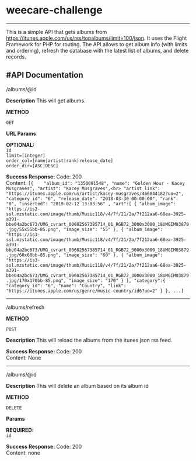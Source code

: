 # weecare-challenge
----
This is a simple API that gets albums from https://itunes.apple.com/us/rss/topalbums/limit=100/json. It uses the Flight Framework for PHP for routing. The API allows to get album info (with limits and ordering), refresh the database with the latest list of albums, and delete records. 

#API Documentation
---- 
/albums/@id

**Description**
This will get albums.

**METHOD**

`GET`

**URL Params**

**OPTIONAL:**<br>
`id`<br>
`limit=[integer]` <br>
`order_col=[name|artist|rank|release_date]`<br>
`order_dir=[ASC|DESC]`<br>

**Success Response:**
Code: 200 <br />
Content: `[{    "album_id": "1350091548",
				"name": "Golden Hour - Kacey Musgraves",
				"artist": "Kacey Musgraves",<br>
				"artist_link": "https://itunes.apple.com/us/artist/kacey-musgraves/466044182?uo=2",
				"category_id": "6",
				"release_date": "2018-03-30 00:00:00",
				"rank": "0",
				"inserted": "2019-02-12 13:03:56" ,
				"art":[
					{
					"album_image": "https://is2-ssl.mzstatic.com/image/thumb/Music118/v4/7f/21/2a/7f212aa6-68ea-3925-a391-bbe04a2bc673/UMG_cvrart_00602567385714_01_RGB72_3000x3000_18UMGIM03879.jpg/55x55bb-85.png",
					"image_size": "55"
					},
					{
					"album_image": "https://is3-ssl.mzstatic.com/image/thumb/Music118/v4/7f/21/2a/7f212aa6-68ea-3925-a391-bbe04a2bc673/UMG_cvrart_00602567385714_01_RGB72_3000x3000_18UMGIM03879.jpg/60x60bb-85.png",
					"image_size": "60"
					},
					{
					"album_image": "https://is3-ssl.mzstatic.com/image/thumb/Music118/v4/7f/21/2a/7f212aa6-68ea-3925-a391-bbe04a2bc673/UMG_cvrart_00602567385714_01_RGB72_3000x3000_18UMGIM03879.jpg/170x170bb-85.png",
					"image_size": "170"
					}
					],
				"category":{
					"category_id": "6",
					"name": "Country",
					"link": "https://itunes.apple.com/us/genre/music-country/id6?uo=2"
					}
			}, ...]`
			
----
/albums/refresh

**METHOD**

`POST`

**Description**
This will reload the albums from the itunes json rss feed.

**Success Response:**
Code: 200 <br />
Content: None

---- 
/albums/@id

**Description**
This will delete an album based on its album id

**METHOD**

`DELETE`

**Params**

**REQUIRED:**<br>
`id`<br>


**Success Response:**
Code: 200 <br />
Content: none
			
